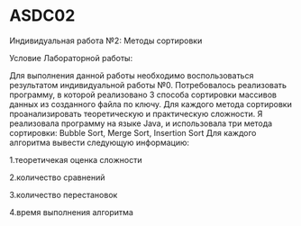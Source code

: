# ASDC02
Индивидуальная работа №2: Методы сортировки

Условие Лабораторной работы:

Для выполнения данной работы необходимо воспользоваться результатом индивидуальной работы №0.
Потребовалось реализовать программу, в которой реализовано 3 способа сортировки массивов данных из созданного файла по ключу. Для каждого метода сортировки проанализировать теоретическую и практическую сложности.
Я реализовала программу на языке Java, и использовала три метода сортировки: Bubble Sort, Merge Sort, Insertion Sort
Для каждого алгоритма вывести следующую информацию:

1.теоретичекая оценка сложности

2.количество сравнений

3.количество перестановок

4.время выполнения алгоритма
